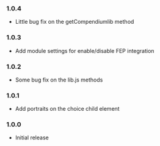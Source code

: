 ### 1.0.4

- Little bug fix on the getCompendiumlib method

### 1.0.3

- Add module settings for enable/disable FEP integration

### 1.0.2

- Some bug fix on the lib.js methods

### 1.0.1

- Add portraits on the choice child element

### 1.0.0

- Initial release